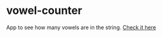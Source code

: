 # vowel-counter
 App to see how many vowels are in the string.
  [Check it here](https://vittokm.github.io/vowel-counter/)
